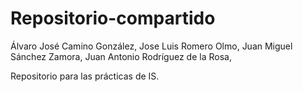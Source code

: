 Repositorio-compartido
======================

Álvaro José Camino González,
Jose Luis Romero Olmo,
Juan Miguel Sánchez Zamora,
Juan Antonio Rodríguez de la Rosa,

Repositorio para las prácticas de IS.
